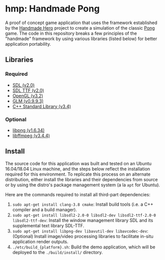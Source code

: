 # hmp: Handmade Pong #

A proof of concept game application that uses the framework established by the
[Handmade Hero][hmh] project to create a simulation of the classic [Pong][pong] game.
The code in this repository breaks a few principles of the "handmade" framework
by using various libraries (listed below) for better application portability.

## Libraries ##

### Required ###

- [SDL (v2.0)](https://www.libsdl.org/)
- [SDL TTF (v2.0)](https://www.libsdl.org/projects/SDL_ttf/)
- [OpenGL (v3.2)](https://www.opengl.org/)
- [GLM (v0.9.9.3)](https://glm.g-truc.net)
- [C++ Standard Library (v3.4)](https://en.cppreference.com/w/cpp/header)

### Optional ###

- [libpng (v1.6.34)](http://www.libpng.org/pub/png/libpng.html)
- [libffmpeg (v3.4.4)](https://ffmpeg.org/)

## Install ##

The source code for this application was built and tested on an Ubuntu 16.04/18.04
Linux machine, and the steps below reflect the installation required for this
environment. To replicate this process on an alternate distribution, either
install the libraries and their dependencies from source or by using the
distro's package management system (a la `apt` for Ubuntu).

Here are the commands required to install all third-part dependencies:

1. `sudo apt-get install clang-3.8 cmake`: Install build tools (i.e. a C++ compiler and a build manager).
1. `sudo apt-get install libsdl2-2.0-0 libsdl2-dev libsdl2-ttf-2.0-0 libsdl2-ttf-dev`: Install the window management library SDL and its supplemental text library SDL-TTF.
1. `sudo apt-get install libpng-dev libavutil-dev libavcodec-dev`: (Optional) Install image/video processing libraries to facilitate in-situ application render outputs.
1. `./etc/build_{platform}.sh`: Build the demo application, which will be deployed to the `./build/install/` directory.


[pong]: https://en.wikipedia.org/wiki/Pong
[hmh]: https://handmadehero.org/
